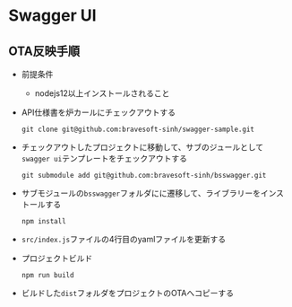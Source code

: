 # Swagger UI
## OTA反映手順
* 前提条件
    * nodejs12以上インストールされること
    
* API仕様書を炉カールにチェックアウトする
     ``` 
     git clone git@github.com:bravesoft-sinh/swagger-sample.git
     ```

* チェックアウトしたプロジェクトに移動して、サブのジュールとして`swagger ui`テンプレートをチェックアウトする
   ```
   git submodule add git@github.com:bravesoft-sinh/bsswagger.git 
   ``` 

* サブモジュールの`bsswagger`フォルダにに遷移して、ライブラリーをインストールする
    ``` 
    npm install
    ```

* `src/index.js`ファイルの4行目のyamlファイルを更新する

* プロジェクトビルド
    ```
    npm run build
    ```
* ビルドした`dist`フォルダをプロジェクトのOTAへコピーする
